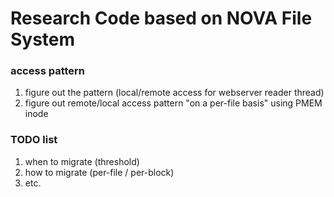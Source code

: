 # Research Code based on NOVA File System

### access pattern
1. figure out the pattern (local/remote access for webserver reader thread)
2. figure out remote/local access pattern "on a per-file basis" using PMEM inode

### TODO list
1. when to migrate (threshold)
2. how to migrate (per-file / per-block)
3. etc.

